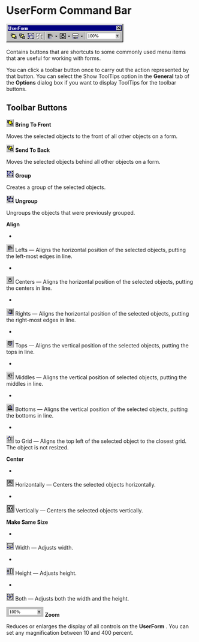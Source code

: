 
# UserForm Command Bar


![](images/dbarvbe_ZA01201595.gif)



Contains buttons that are shortcuts to some commonly used menu items that are useful for working with forms.

You can click a toolbar button once to carry out the action represented by that button. You can select the Show ToolTips option in the  **General** tab of the **Options** dialog box if you want to display ToolTips for the toolbar buttons.


## Toolbar Buttons


![](images/tbr_bfrt_ZA01201680.gif) **Bring To Front**

Moves the selected objects to the front of all other objects on a form.


![](images/tbr_sbak_ZA01201737.gif) **Send To Back**

Moves the selected objects behind all other objects on a form.


![](images/tbr_grp_ZA01201704.gif) **Group**

Creates a group of the selected objects.


![](images/tbr_ugrp_ZA01201760.gif) **Ungroup**

Ungroups the objects that were previously grouped.

 **Align**




- 
![](images/tbr_all_ZA01201672.gif) Lefts — Aligns the horizontal position of the selected objects, putting the left-most edges in line.
    
- 
![](images/tbr_alc_ZA01201671.gif) Centers — Aligns the horizontal position of the selected objects, putting the centers in line.
    
- 
![](images/tbr_alr_ZA01201674.gif) Rights — Aligns the horizontal position of the selected objects, putting the right-most edges in line.
    
- 
![](images/tbr_alt_ZA01201675.gif) Tops — Aligns the vertical position of the selected objects, putting the tops in line.
    
- 
![](images/tbr_alm_ZA01201673.gif) Middles — Aligns the vertical position of selected objects, putting the middles in line.
    
- 
![](images/tbr_alb_ZA01201670.gif) Bottoms — Aligns the vertical position of the selected objects, putting the bottoms in line.
    
- 
![](images/tbr_altg_ZA01201676.gif) to Grid — Aligns the top left of the selected object to the closest grid. The object is not resized.
    


 **Center**




- 
![](images/tbr_cenh_ZA01201684.gif) Horizontally — Centers the selected objects horizontally.
    
- 
![](images/tbr_cenve_ZA01201685.gif) Vertically — Centers the selected objects vertically.
    


 **Make Same Size**




- 
![](images/tbr_swid_ZA01201752.gif) Width — Adjusts width.
    
- 
![](images/tbr_sht_ZA01201744.gif) Height — Adjusts height.
    
- 
![](images/tbr_sbth_ZA01201738.gif) Both — Adjusts both the width and the height.
    



![](images/tbr_zoom_ZA01201769.gif) **Zoom**

Reduces or enlarges the display of all controls on the  **UserForm** . You can set any magnification between 10 and 400 percent.

